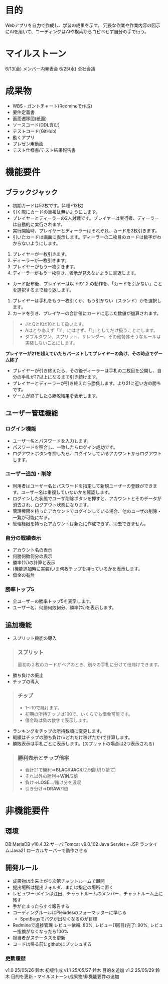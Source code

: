 # 目的
Webアプリを自力で作成し、学習の成果を示す。
冗長な作業や作業内容の図示にAIを用いて、コーディングはAIや検索からコピペせず自分の手で行う。

# マイルストーン
6/13(金) メンバー内発表会
6/25(水) 全社会議

# 成果物
- WBS・ガントチャート(Redmineで作成)
- 要件定義書
- 画面遷移図(紙面)
- ソースコード(DDL含む)
- テストコード(GitHub)
- 動くアプリ
- プレゼン用動画
- テスト仕様書/テスト結果報告書


# 機能要件
## ブラックジャック
- 初期カードは52枚です。(4種*13枚)
- 引く際にカードの重複は無いようにします。
- プレイヤーとディーラーの2人対戦です。プレイヤーは実行者、ディーラーは自動的に実行されます。
- 実行開始時、プレイヤーとディーラーはそれぞれ、カードを2枚引きます。
- 引いたカードは画面に表示します。ディーラーの二枚目のカードは数字がわからないようにします。
1. プレイヤーが一枚引きます。
2. ディーラーが一枚引きます。
3. プレイヤーがもう一枚引きます。
4. ディーラーがもう一枚引き、表示が見えないように裏返します。

- カード配布後、プレイヤーは以下の1.2.の動作を、「カードを引かない」ことを選択するまで繰り返します。
1. プレイヤーは手札をもう一枚引くか、もう引かない（スランド）かを選択します。
2. カードを引き、プレイヤーの合計値にカードに応じた数値が加算されます。
>- JとQとKは10として扱います。
>- Aはとりあえず「11」にはせず、「1」としてだけ扱うことにします。
>- ダブルダウン、スプリット、サレンダー、その他特殊そうなルールは実装しないことにします。

**プレイヤーが21を超えていたらバーストしてプレイヤーの負け、その時点でゲーム終了**

- プレイヤーが引き終えたら、その後ディーラーは手札の二枚目を公開し、自分の手札が17以上になるまで引き続けます。
- プレイヤーとディーラーが引き終えたら勝負します。より21に近い方の勝ちです。
- ゲームが終了したら勝敗結果を表示します。

## ユーザー管理機能
### ログイン機能
- ユーザー名とパスワードを入力します。
- パスワードを照合し、一致したらログイン成功です。
- ログアウトボタンを押したら、ログインしているアカウントからログアウトします。
### ユーザー追加・削除
- 利用者はユーザー名とパスワードを指定して新規ユーザーの登録ができます。ユーザー名は重複していないかを確認します。
- ログインした状態でユーザ削除ボタンを押すと、アカウントとそのデータが消去され、ログアウト状態になります。
- 管理権限を持ったアカウントでログインしている場合、他のユーザの削除・一覧が可能になる。
- 管理権限を持ったアカウントは新たに作成できず、消去できません。
### 自分の戦績表示
- アカウント名の表示
- 何勝何敗何分の表示
- 勝率(%)の計算と表示
- (機能追加時に実装)いま何枚チップを持っているかを表示します。
- 借金の有無
### 勝率トップ5
- 全ユーザーの勝率トップ5を表示します。
- ユーザー名、何勝何敗何分、勝率(%)を表示します。

## 追加機能
- スプリット機能の導入
>### スプリット
> 最初の２枚のカードがペアのとき、別々の手札に分けて倍賭けできます。
- 勝ち負けの廃止
- チップの導入
>### チップ
>-  1～10で賭けます。
>-	初期の所持チップは100で、いくらでも借金可能です。
>-  借金時は負の数字で表示します。
- ランキングをチップの所持数順に変更します。
- 戦績はチップの勝ち負け(±どれだけ稼げたか)で計算します。
- 勝敗表示は手札ごとに表示します。(スプリットの場合は2つ表示される)
>### 勝利表示とチップ倍率
>- 合計21で勝利⇒**BLACKJACK**/2.5倍(切り捨て)
>- それ以外の勝利⇒**WIN**/2倍
>- 負け⇒**LOSE**.../賭け分を没収
>- 引き分け⇒**DRAW**/1倍

# 非機能要件
## 環境
DB:MariaDB v10.4.32
サーバ:Tomcat v9.0.102
Java Servlet + JSP
ランタイム:Java21
ローカルサーバーで動作させる

## 開発ルール
- 成果物は出来上がり次第チャットルームで展開
- 提出場所は提出フォルダ、または指定の場所に置く
- レビュワー:メインは江田、チャットルームのメンバー、チャットルーム上に残す
- 手が止まったらすぐ報告する
- コーディングルールはPleiadesのフォーマッターに準じる
  - SpotBugsでバグが出なくなるのが目標
- Redmineで進捗管理
レビュー依頼: 80%, レビュー(1回目)完了: 90%, レビュー指摘がなくなったら100%
- 担当者がステータスを更新
- コードは帰る前にgithubにプッシュする


### 更新履歴
v1.0 25/05/26 鈴木 初版作成
v1.1 25/05/27 鈴木 目的を追加
v1.2 25/05/29 鈴木 目的を更新・マイルストーン/成果物/非機能要件の追加